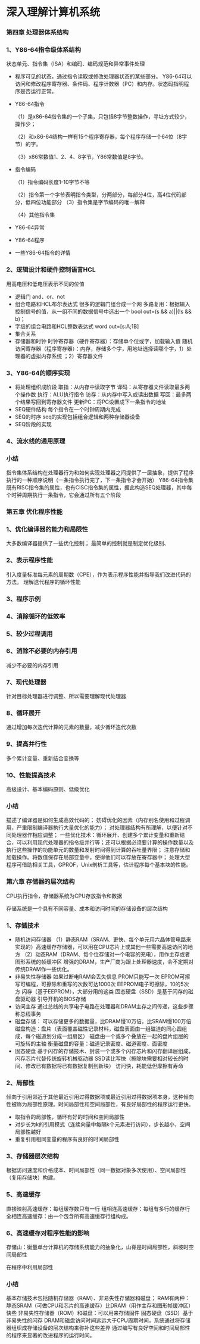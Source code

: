 # 深入理解计算机系统

### 第四章  处理器体系结构

### 1、Y86-64指令级体系结构

状态单元、指令集（ISA）和编码、编码规范和异常事件处理

- 程序可见的状态，通过指令读取或修改处理器状态的某些部分。 Y86-64可以访问和修改程序寄存器、条件码、程序计数器（PC）和内存。状态码指明程序是否运行正常。
- Y86-64指令

    （1）是x86-64指令集的一个子集，只包括8字节整数操作，寻址方式较少，操作少； 

    （2）和x86-64结构一样有15个程序寄存器，每个程序存储一个64位（8字节）的字。 

    （3）x86常数值1、2、4、8字节，Y86常数值是8字节。

- 指令编码

    （1）指令编码长度1-10字节不等 

    （2）指令第一个字节表明指令类型，分两部分，每部分4位，高4位代码部分，低四位功能部分 （3）指令集是字节编码的唯一解释 

    （4）其他指令集

- Y86-64异常
- Y86-64程序
- 一些Y86-64指令的详情

### 2、逻辑设计和硬件控制语言HCL

用高电压和低电压表示不同的位值

- 逻辑门 and、or、not
- 组合电路和HCL布尔表达式 很多的逻辑门组合成一个网 多路复用：根据输入控制信号的值，从一组不同的数据信号中选出一个 bool out=(s && a)||(!s && b)；
- 字级的组合电路和HCL整数表达式 word out=[s:A;1B]
- 集合关系
- 存储器和时钟 时钟寄存器（硬件寄存器）：存储单个位或字，加载输入值 随机访问寄存器（程序寄存器）：内存，存储多个字，用地址选择读哪个字，1）处理器的虚拟内存系统 ；2）寄存器文件

### 3、Y86-64的顺序实现

- 将处理组织成阶段 
取指：从内存中读取字节 
译码：从寄存器文件读取最多两个操作数 
执行：ALU执行指令 
访存：从内存中写入或读出数据 
写回：最多两个结果写回到寄存器文件 更新PC：将PC设置成下一条指令的地址
- SEQ硬件结构 每个指令在一个时钟周期内完成
- SEQ的时序 seq的实现包括组合逻辑和两种存储器设备
- SEQ阶段的实现

### 4、流水线的通用原理

### 小结

指令集体系结构在处理器行为和如何实现处理器之间提供了一层抽象，提供了程序执行的一种顺序说明（一条指令执行完了，下一条指令才会开始） Y86-64指令集既有RISC指令集的属性，也有CISC指令集的属性，据此构造SEQ处理器，其中每个时钟周期执行一条指令，它会通过所有五个阶段

### 第五章  优化程序性能

### 1、优化编译器的能力和局限性

大多数编译器提供了一些优化控制；
最简单的控制就是制定优化级别、

### 2、表示程序性能

引入度量标准每元素的周期数（CPE），作为表示程序性能并指导我们改进代码的方法。
理解迭代程序的循环性能

### 3、程序示例

### 4、消除循环的低效率

### 5、较少过程调用

### 6、消除不必要的内存引用

减少不必要的内存引用

### 7、现代处理器

针对目标处理器进行调整、所以需要理解现代处理器

### 8、循环展开

通过增加每次迭代计算的元素的数量，减少循环迭代次数

### 9、提高并行性

多个累计变量、重新结合变换等

### 10、性能提高技术

高级设计、基本编码原则、低级优化

### 小结

描述了编译器是如何生成高效代码的；
妨碍优化的因素（内存别名使用和过程调用，严重限制编译器执行大量优化的能力）；
对处理器结构有所理解，以便针对不同处理器作相应调整；
一些优化技术：循环展开、创建多个累计变量和重新结合，可以利用现代处理器的指令级并行等；还可以根据必须要计算的操作数量以及执行这些操作的功能单元的数量和发射时间得到计算的吞吐量界限；
 注意存储和加载操作。将数值保存在局部变量中，使得他们可以存放在寄存器中；
 处理大型程序可借助相关工具，GPROF，Unix剖析工具等，估计程序每个基本块的性能。

### 第六章  存储器的层次结构

CPU执行指令，存储器系统为CPU存放指令和数据

存储系统是一个具有不同容量、成本和访问时间的存储设备的层次结构

### 1、存储技术

- 随机访问存储器 
（1）静态RAM（SRAM、更快、每个单元用六晶体管电路来实现的）高速缓存存储器，可以用在CPU芯片上或其他一些需要高速访问的地方
（2）动态RAM（DRAM、每个位存储对一个电容的充电），用作主存或者图形系统的帧缓冲区
增强的DRAM，生产厂商为跟上处理器速度，会不定期对传统DRAM作一些优化。
- 非易失性存储器
如果过断电RAM会丢失信息
PROM只能写一次
EPROM可擦写可编程，可擦除和重写的次数可达1000次
EEPROM电子可擦除，10的5次方
闪存（基于EEPROM），大部分用的这类
固态硬盘（SSD）是基于闪存的磁盘驱动器
引导开机的BIOS存储
- 访问主存
通过总线的共享电子电路在处理器和DRAM主存之间传递，这些步骤称总线事务
- 磁盘存储：
可以存储更多的数据量，比DRAM慢10万倍，比SRAM慢100万倍
磁盘构造：盘片（表面覆盖磁性记录材料，磁盘表面由一组磁道的同心圆组成，每个磁道划分成一组扇区）
磁盘由一个或多个叠放在一起的盘片组层的
可旋转的主轴
衡量磁盘的容量：磁道记录密度、磁道密度、面密度
- 固态硬盘
基于闪存的存储技术、封装一个或多个闪存芯片和闪存翻译层组成，闪存芯片代替传统旋转机械驱动器
SSD读比写快（擦除块需要相对较长的时间、修改已有数据将已有数据复制到新块）
访问快，耗能低但摩擦有寿命

### 2、局部性

倾向于引用邻近于其他最近引用过得数据项或最近引用过得数据项本身，这种倾向性被称为局部性原理。时间局部性和空间局部性，有良好局部性的程序运行更快。

- 取指令的局部性，循环有好的时间和空间局部性
- 对步长为k的引用模式（连续向量中每隔k个元素进行访问），步长越小，空间局部性越好
- 重复引用相同变量的程序有良好的时间局部性

### 3、存储器层次结构

根据访问速度和价格成本、时间局部性（同一数据对象多次使用）、空间局部性（复用存储块）构建。

### 5、高速缓存

直接映射高速缓存：每组缓存数只有一行
组相连高速缓存：每组有多行的缓存行
全相连高速缓存：由一个包含所有高速缓存行组构成。

### 6、高速缓存对程序性能的影响

存储山：衡量单台计算机的存储系统能力的抽象化，山脊是时间局部性，斜坡时空间局部性

在程序中利用局部性

### 小结

基本存储技术包括随机存储器（RAM）、非易失性存储器和磁盘；
RAM有两种：静态SRAM（可做CPU和芯片的高速缓存）比DRAM（用作主存和图形帧缓冲区）快些 非易失性存储器（ROM）和磁盘：可以用来存储固件
 固态硬盘（SSD）基于非易失性的闪存 DRAM和磁盘访问时间远远大于CPU周期时间，系统通过将存储器组织成存储设备的层次结构来弥补这些差异 
通过编写有良好空间和时间局部性的程序来显著的改进程序的运行时间。
